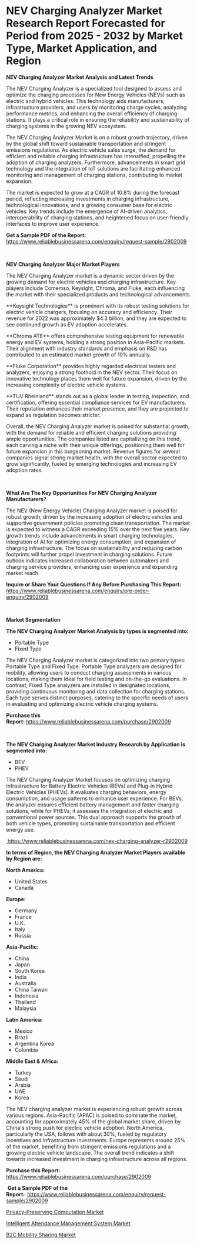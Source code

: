 <p><h1>NEV Charging Analyzer Market Research Report Forecasted for Period from 2025 -  2032 by Market Type, Market Application, and Region</h1></p><p><strong>NEV Charging Analyzer Market Analysis and Latest Trends</strong></p>
<p><p>The NEV Charging Analyzer is a specialized tool designed to assess and optimize the charging processes for New Energy Vehicles (NEVs) such as electric and hybrid vehicles. This technology aids manufacturers, infrastructure providers, and users by monitoring charge cycles, analyzing performance metrics, and enhancing the overall efficiency of charging stations. It plays a critical role in ensuring the reliability and sustainability of charging systems in the growing NEV ecosystem.</p><p>The NEV Charging Analyzer Market is on a robust growth trajectory, driven by the global shift toward sustainable transportation and stringent emissions regulations. As electric vehicle sales surge, the demand for efficient and reliable charging infrastructure has intensified, propelling the adoption of charging analyzers. Furthermore, advancements in smart grid technology and the integration of IoT solutions are facilitating enhanced monitoring and management of charging stations, contributing to market expansion.</p><p>The market is expected to grow at a CAGR of 10.8% during the forecast period, reflecting increasing investments in charging infrastructure, technological innovations, and a growing consumer base for electric vehicles. Key trends include the emergence of AI-driven analytics, interoperability of charging stations, and heightened focus on user-friendly interfaces to improve user experience.</p></p>
<p><strong>Get a Sample PDF of the Report:&nbsp;</strong> <a href="https://www.reliablebusinessarena.com/enquiry/request-sample/2902009?utm_campaign=2177&utm_medium=2&utm_source=Github&utm_content=ia&utm_term=11032025&utm_id=nev-charging-analyzer">https://www.reliablebusinessarena.com/enquiry/request-sample/2902009</a></p>
<p>&nbsp;</p>
<p><strong>NEV Charging Analyzer Major Market Players</strong></p>
<p><p>The NEV Charging Analyzer market is a dynamic sector driven by the growing demand for electric vehicles and charging infrastructure. Key players include Comemso, Keysight, Chroma, and Fluke, each influencing the market with their specialized products and technological advancements.</p><p>**Keysight Technologies** is prominent with its robust testing solutions for electric vehicle chargers, focusing on accuracy and efficiency. Their revenue for 2022 was approximately $4.3 billion, and they are expected to see continued growth as EV adoption accelerates.</p><p>**Chroma ATE** offers comprehensive testing equipment for renewable energy and EV systems, holding a strong position in Asia-Pacific markets. Their alignment with industry standards and emphasis on R&D has contributed to an estimated market growth of 10% annually.</p><p>**Fluke Corporation** provides highly regarded electrical testers and analyzers, enjoying a strong foothold in the NEV sector. Their focus on innovative technology places them well for future expansion, driven by the increasing complexity of electric vehicle systems.</p><p>**TUV Rheinland** stands out as a global leader in testing, inspection, and certification, offering essential compliance services for EV manufacturers. Their reputation enhances their market presence, and they are projected to expand as regulation becomes stricter.</p><p>Overall, the NEV Charging Analyzer market is poised for substantial growth, with the demand for reliable and efficient charging solutions providing ample opportunities. The companies listed are capitalizing on this trend, each carving a niche with their unique offerings, positioning them well for future expansion in this burgeoning market. Revenue figures for several companies signal strong market health, with the overall sector expected to grow significantly, fueled by emerging technologies and increasing EV adoption rates.</p></p>
<p>&nbsp;</p>
<p><strong>What Are The Key Opportunities For NEV Charging Analyzer Manufacturers?</strong></p>
<p><p>The NEV (New Energy Vehicle) Charging Analyzer market is poised for robust growth, driven by the increasing adoption of electric vehicles and supportive government policies promoting clean transportation. The market is expected to witness a CAGR exceeding 15% over the next five years. Key growth trends include advancements in smart charging technologies, integration of AI for optimizing energy consumption, and expansion of charging infrastructure. The focus on sustainability and reducing carbon footprints will further propel investment in charging solutions. Future outlook indicates increased collaboration between automakers and charging service providers, enhancing user experience and expanding market reach.</p></p>
<p><strong>Inquire or Share Your Questions If Any Before Purchasing This Report:</strong> <a href="https://www.reliablebusinessarena.com/enquiry/pre-order-enquiry/2902009?utm_campaign=2177&utm_medium=2&utm_source=Github&utm_content=ia&utm_term=11032025&utm_id=nev-charging-analyzer">https://www.reliablebusinessarena.com/enquiry/pre-order-enquiry/2902009</a></p>
<p>&nbsp;</p>
<p><strong>Market Segmentation</strong></p>
<p><strong>The NEV Charging Analyzer Market Analysis by types is segmented into:</strong></p>
<p><ul><li>Portable Type</li><li>Fixed Type</li></ul></p>
<p><p>The NEV Charging Analyzer market is categorized into two primary types: Portable Type and Fixed Type. Portable Type analyzers are designed for mobility, allowing users to conduct charging assessments in various locations, making them ideal for field testing and on-the-go evaluations. In contrast, Fixed Type analyzers are installed in designated locations, providing continuous monitoring and data collection for charging stations. Each type serves distinct purposes, catering to the specific needs of users in evaluating and optimizing electric vehicle charging systems.</p></p>
<p><strong>Purchase this Report:&nbsp;</strong><a href="https://www.reliablebusinessarena.com/purchase/2902009?utm_campaign=2177&utm_medium=2&utm_source=Github&utm_content=ia&utm_term=11032025&utm_id=nev-charging-analyzer">https://www.reliablebusinessarena.com/purchase/2902009</a></p>
<p>&nbsp;</p>
<p><strong>The NEV Charging Analyzer Market Industry Research by Application is segmented into:</strong></p>
<p><ul><li>BEV</li><li>PHEV</li></ul></p>
<p><p>The NEV Charging Analyzer Market focuses on optimizing charging infrastructure for Battery Electric Vehicles (BEVs) and Plug-in Hybrid Electric Vehicles (PHEVs). It evaluates charging behaviors, energy consumption, and usage patterns to enhance user experience. For BEVs, the analyzer ensures efficient battery management and faster charging solutions, while for PHEVs, it assesses the integration of electric and conventional power sources. This dual approach supports the growth of both vehicle types, promoting sustainable transportation and efficient energy use.</p></p>
<p><a href="https://www.reliablebusinessarena.com/nev-charging-analyzer-r2902009?utm_campaign=2177&utm_medium=2&utm_source=Github&utm_content=ia&utm_term=11032025&utm_id=nev-charging-analyzer">&nbsp;https://www.reliablebusinessarena.com/nev-charging-analyzer-r2902009</a></p>
<p><strong>In terms of Region, the NEV Charging Analyzer Market Players available by Region are:</strong></p>
<p>
    <p> <strong> North America: </strong>
        <ul>
            <li>United States</li>
            <li>Canada</li>
        </ul>
        </p> 
    <p> <strong> Europe: </strong>
        <ul>
            <li>Germany</li>
            <li>France</li>
            <li>U.K.</li>
            <li>Italy</li>
            <li>Russia</li>
        </ul>
        </p> 
    <p> <strong> Asia-Pacific: </strong>
        <ul>
            <li>China</li>
            <li>Japan</li>
            <li>South Korea</li>
            <li>India</li>
            <li>Australia</li>
            <li>China Taiwan</li>
            <li>Indonesia</li>
            <li>Thailand</li>
            <li>Malaysia</li>
        </ul>
        </p> 
    <p> <strong> Latin America: </strong>
        <ul>
            <li>Mexico</li>
            <li>Brazil</li>
            <li>Argentina Korea</li>
            <li>Colombia</li>
        </ul>
        </p> 
    <p> <strong> Middle East & Africa: </strong>
        <ul>
            <li>Turkey</li>
            <li>Saudi</li>
            <li>Arabia</li>
            <li>UAE</li>
            <li>Korea</li>
        </ul>
    </p>
    </p>
<p><p>The NEV charging analyzer market is experiencing robust growth across various regions. Asia-Pacific (APAC) is poised to dominate the market, accounting for approximately 45% of the global market share, driven by China's strong push for electric vehicle adoption. North America, particularly the USA, follows with about 30%, fueled by regulatory incentives and infrastructure investments. Europe represents around 25% of the market, benefiting from stringent emissions regulations and a growing electric vehicle landscape. The overall trend indicates a shift towards increased investment in charging infrastructure across all regions.</p></p>
<p><strong>Purchase this Report: </strong><a href="https://www.reliablebusinessarena.com/purchase/2902009?utm_campaign=2177&utm_medium=2&utm_source=Github&utm_content=ia&utm_term=11032025&utm_id=nev-charging-analyzer">https://www.reliablebusinessarena.com/purchase/2902009</a></p>
<p>&nbsp;<strong>Get a Sample PDF of the Report:&nbsp;&nbsp;</strong><a href="https://www.reliablebusinessarena.com/enquiry/request-sample/2902009?utm_campaign=2177&utm_medium=2&utm_source=Github&utm_content=ia&utm_term=11032025&utm_id=nev-charging-analyzer">https://www.reliablebusinessarena.com/enquiry/request-sample/2902009</a></p>
<p><strong></strong></p>
<p><p><a href="https://github.com/guzasbahsas/Market-Research-Report-List-1/blob/main/privacy-preserving-computation-market.md?utm_campaign=2177&utm_medium=2&utm_source=Github&utm_content=ia&utm_term=11032025&utm_id=nev-charging-analyzer">Privacy-Preserving Computation Market</a></p><p><a href="https://github.com/nagateyisu29/Market-Research-Report-List-1/blob/main/intelligent-attendance-management-system-market.md?utm_campaign=2177&utm_medium=2&utm_source=Github&utm_content=ia&utm_term=11032025&utm_id=nev-charging-analyzer">Intelligent Attendance Management System Market</a></p><p><a href="https://github.com/weisonmanych/Market-Research-Report-List-1/blob/main/b2c-mobility-sharing-market.md?utm_campaign=2177&utm_medium=2&utm_source=Github&utm_content=ia&utm_term=11032025&utm_id=nev-charging-analyzer">B2C Mobility Sharing Market</a></p></p>